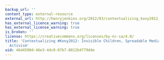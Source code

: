 ```yaml
---
backup_url: ''
content_type: external-resource
external_url: http://henryjenkins.org/2012/03/contextualizing_kony2012_invis.html
has_external_licence_warning: true
has_external_license_warning: true
is_broken: ''
license: https://creativecommons.org/licenses/by-nc-sa/4.0/
title: 'Contextualizing #Kony2012: Invisible Children, Spreadable Media, and Transmedia
  Activism'
uid: 46d4590d-46e3-4dc8-87b7-8012b4779d4e
---
```

